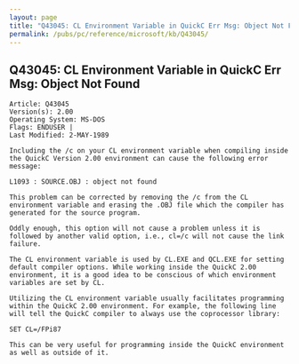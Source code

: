 ```yaml
---
layout: page
title: "Q43045: CL Environment Variable in QuickC Err Msg: Object Not Found"
permalink: /pubs/pc/reference/microsoft/kb/Q43045/
---
```


## Q43045: CL Environment Variable in QuickC Err Msg: Object Not Found

	Article: Q43045
	Version(s): 2.00
	Operating System: MS-DOS
	Flags: ENDUSER |
	Last Modified: 2-MAY-1989
	
	Including the /c on your CL environment variable when compiling inside
	the QuickC Version 2.00 environment can cause the following error
	message:
	
	L1093 : SOURCE.OBJ : object not found
	
	This problem can be corrected by removing the /c from the CL
	environment variable and erasing the .OBJ file which the compiler has
	generated for the source program.
	
	Oddly enough, this option will not cause a problem unless it is
	followed by another valid option, i.e., cl=/c will not cause the link
	failure.
	
	The CL environment variable is used by CL.EXE and QCL.EXE for setting
	default compiler options. While working inside the QuickC 2.00
	environment, it is a good idea to be conscious of which environment
	variables are set by CL.
	
	Utilizing the CL environment variable usually facilitates programming
	within the QuickC 2.00 environment. For example, the following line
	will tell the QuickC compiler to always use the coprocessor library:
	
	SET CL=/FPi87
	
	This can be very useful for programming inside the QuickC environment
	as well as outside of it.
